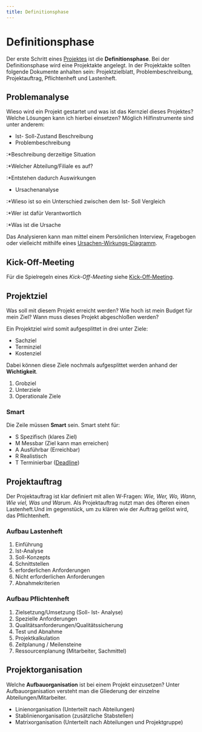 ```yaml
---
title: Definitionsphase
---
```


# Definitionsphase

Der erste Schritt eines [Projektes](/Projektmanagement) ist die **Definitionsphase**. Bei
der Definitionsphase wird eine Projektakte angelegt. In der Projektakte
sollten folgende Dokumente anhalten sein: Projektzielblatt,
Problembeschreibung, Projektauftrag, Pflichtenheft und Lastenheft.

## Problemanalyse

Wieso wird ein Projekt gestartet und was ist das Kernziel dieses
Projektes? Welche Lösungen kann ich hierbei einsetzen? Möglich
Hilfinstrumente sind unter anderem:

-   Ist- Soll-Zustand Beschreibung
-   Problembeschreibung

:\*Beschreibung derzeitige Situation

:\*Welcher Abteilung/Filiale es auf?

:\*Entstehen dadurch Auswirkungen

-   Ursachenanalyse

:\*Wieso ist so ein Unterschied zwischen dem Ist- Soll Vergleich

:\*Wer ist dafür Verantwortlich

:\*Was ist die Ursache

Das Analysieren kann man mittel einem Persönlichen Interview, Fragebogen
oder vielleicht mithilfe eines [Ursachen-Wirkungs-Diagramm](https://de.wikipedia.org/wiki/Ursache-Wirkungs-Diagramm).

## Kick-Off-Meeting

Für die Spielregeln eines *Kick-Off-Meeting* siehe [Kick-Off-Meeting](/Kick-Off-Meeting).

## Projektziel

Was soll mit diesem Projekt erreicht werden? Wie hoch ist mein Budget
für mein Ziel? Wann muss dieses Projekt abgeschloßen werden?

Ein Projektziel wird somit aufgesplittet in drei unter Ziele:

-   Sachziel
-   Terminziel
-   Kostenziel

Dabei können diese Ziele nochmals aufgesplittet werden anhand der
**Wichtigkeit**.

1.  Grobziel
2.  Unterziele
3.  Operationale Ziele

### Smart

Die Zeile müssen **Smart** sein. Smart steht für:

-   S Spezifisch (klares Ziel)
-   M Messbar (Ziel kann man erreichen)
-   A Ausführbar (Erreichbar)
-   R Realistisch
-   T Terminierbar ([Deadline](https://de.wikipedia.org/wiki/Deadline))

## Projektauftrag

Der Projektauftrag ist klar definiert mit allen W-Fragen: *Wie, Wer, Wo,
Wann, Wie viel, Was und Warum*. Als Projektauftrag nutzt man des öfteren
einen Lastenheft.Und im gegenstück, um zu klären wie der Auftrag gelöst
wird, das Pflichtenheft.

### Aufbau Lastenheft

1.  Einführung
2.  Ist-Analyse
3.  Soll-Konzepts
4.  Schnittstellen
5.  erforderlichen Anforderungen
6.  Nicht erforderlichen Anforderungen
7.  Abnahmekriterien

### Aufbau Pflichtenheft

1.  Zielsetzung/Umsetzung (Soll- Ist- Analyse)
2.  Spezielle Anforderungen
3.  Qualitätsanforderungen/Qualitätssicherung
4.  Test und Abnahme
5.  Projektkalkulation
6.  Zeitplanung / Meilensteine
7.  Ressourcenplanung (Mitarbeiter, Sachmittel)

## Projektorganisation

Welche **Aufbauorganisation** ist bei einem Projekt einzusetzen? Unter
Aufbauorganisation versteht man die Gliederung der einzelne
Abteilungen/Mitarbeiter.

-   Linienorganisation (Unterteilt nach Abteilungen)
-   Stablinienorganisation (zusätzliche Stabstellen)
-   Matrixorganisation (Unterteilt nach Abteilungen und Projektgruppe)
